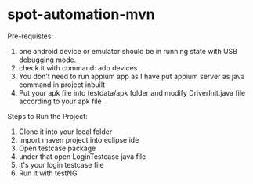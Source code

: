 # spot-automation-mvn

Pre-requistes:

1. one android device or emulator should be in running state with USB debugging mode.
2. check it with command: adb devices
3. You don't need to run appium app as I have put appium server as java command in project inbuilt
4. Put your apk file into testdata/apk folder and modify DriverInit.java file according to your apk file

Steps to Run the Project:

1. Clone it into your local folder
2. Import maven project into eclipse ide
3. Open testcase package
4. under that open LoginTestcase java file
5. it's your login testcase file
6. Run it with testNG
